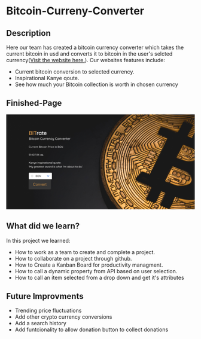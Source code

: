 # Bitcoin-Curreny-Converter

## Description
Here our team has created a bitcoin currency converter which takes the current bitcoin in usd and converts it to bitcoin in the user's selcted currency([Visit the website here.](https://devontehillman.github.io/Bitcoin-Curreny-Converter/)). Our websites features include:
* Current bitcoin conversion to selected currency.   
* Inspirational Kanye qoute. 
* See how much your Bitcoin collection is worth in chosen currency

## Finished-Page
![Refactored Webpage](Assets/BITrateImage.png)

## What did we learn?
In this project we learned:
* How to work as a team to create and complete a project.
* How to collaborate on a project through github. 
* How to Create a Kanban Board for productivity managment.
* How to call a dynamic property from API based on user selection.
* How to call an item selected from a drop down and get it's attributes


## Future Improvments
* Trending price fluctuations
* Add other crypto currency conversions
* Add a search history
* Add funtcionality to allow donation button to collect donations